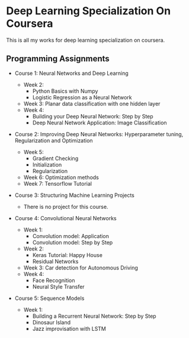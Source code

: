 # Deep Learning Specialization On Coursera

This is all my works for deep learning specialization on coursera. 

## Programming Assignments

- Course 1: Neural Networks and Deep Learning

  - Week 2:
    - Python Basics with Numpy
    - Logistic Regression as a Neural Network
  - Week 3: Planar data classification with one hidden layer
  - Week 4:
    - Building your Deep Neural Network: Step by Step
    - Deep Neural Network Application: Image Classification
    
- Course 2: Improving Deep Neural Networks: Hyperparameter tuning, Regularization and Optimization
  
  - Week 5: 
    - Gradient Checking
    - Initialization
    - Regularization
  - Week 6: Optimization methods
  - Week 7: Tensorflow Tutorial
  
- Course 3: Structuring Machine Learning Projects

  - There is no project for this course. 
  
- Course 4: Convolutional Neural Networks

  - Week 1:
    - Convolution model: Application
    - Convolution model: Step by Step
  - Week 2:
    - Keras Tutorial: Happy House
    - Residual Networks
  - Week 3: Car detection for Autonomous Driving
  - Week 4: 
    - Face Recognition
    - Neural Style Transfer

- Course 5: Sequence Models

  - Week 1:
    - Building a Recurrent Neural Network: Step by Step
    - Dinosaur Island
    - Jazz improvisation with LSTM
